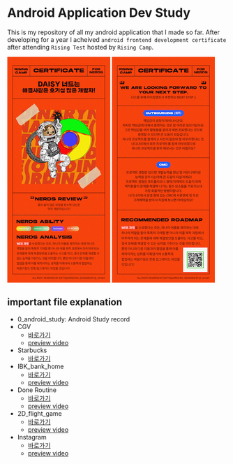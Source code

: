 # Android Application Dev Study
This is my repository of all my android application that I made so far. After developing for a year I acheived `android frontend development certificate` after attending `Rising Test` hosted by `Rising Camp`. 

![](x/4b97719a967a019c.png) ![](x/c7f4a09014d3fd7b.png)

## important file explanation
- 0_android_study: Android Study record
- CGV
    - [바로가기](./CGV/)
    - [preview video](x/CGV_preview.mov)
- Starbucks
    - [바로가기](./Starbucks_2/)
- IBK_bank_home
    - [바로가기](./IBK_bank_home/)
    - [preview video](x/IBK_bank_preview.mp4)
- Done Routine
    - [바로가기](https://github.com/daisyKim12/DoneRoutineApp)
    - [preview video](https://github.com/daisyKim12/DoneRoutineApp/blob/master/DoneRoutine_preview.mp4)
- 2D_flight_game
    - [바로가기](./2D-Game-In-Android-Studio-master/)
    - [preview video](x/2D_flight_game_preview.mp4)
- Instagram
    - [바로가기](https://github.com/daisyKim12/Instagram)
    - [preview video](https://github.com/daisyKim12/Instagram/blob/master/Instagram_app_preview.mp4)
